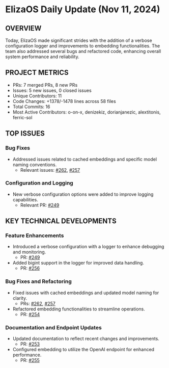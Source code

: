 # ElizaOS Daily Update (Nov 11, 2024)

## OVERVIEW 
Today, ElizaOS made significant strides with the addition of a verbose configuration logger and improvements to embedding functionalities. The team also addressed several bugs and refactored code, enhancing overall system performance and reliability.

## PROJECT METRICS
- PRs: 7 merged PRs, 8 new PRs
- Issues: 5 new issues, 0 closed issues
- Unique Contributors: 11
- Code Changes: +1378/-1478 lines across 58 files
- Total Commits: 16
- Most Active Contributors: o-on-x, denizekiz, dorianjanezic, alextitonis, ferric-sol

## TOP ISSUES
### Bug Fixes
- Addressed issues related to cached embeddings and specific model naming conventions.
  - Relevant issues: [#262](https://github.com/elizaos/eliza/issues/262), [#257](https://github.com/elizaos/eliza/issues/257)

### Configuration and Logging
- New verbose configuration options were added to improve logging capabilities.
  - Relevant PR: [#249](https://github.com/elizaos/eliza/pull/249)

## KEY TECHNICAL DEVELOPMENTS
### Feature Enhancements
- Introduced a verbose configuration with a logger to enhance debugging and monitoring.
  - PR: [#249](https://github.com/elizaos/eliza/pull/249)
- Added bigint support in the logger for improved data handling.
  - PR: [#256](https://github.com/elizaos/eliza/pull/256)

### Bug Fixes and Refactoring
- Fixed issues with cached embeddings and updated model naming for clarity.
  - PRs: [#262](https://github.com/elizaos/eliza/pull/262), [#257](https://github.com/elizaos/eliza/pull/257)
- Refactored embedding functionalities to streamline operations.
  - PR: [#254](https://github.com/elizaos/eliza/pull/254)

### Documentation and Endpoint Updates
- Updated documentation to reflect recent changes and improvements.
  - PR: [#253](https://github.com/elizaos/eliza/pull/253)
- Configured embedding to utilize the OpenAI endpoint for enhanced performance.
  - PR: [#255](https://github.com/elizaos/eliza/pull/255)